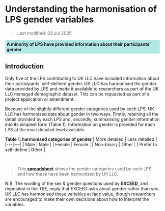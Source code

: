 # Understanding the harmonisation of LPS gender variables
>Last modified: 03 Jul 2025
<div style="background-color: rgba(0, 178, 169, 0.3); padding: 5px; border-radius: 5px;"><strong>A minority of LPS have provided information about their participants' gender</strong></div>  

## Introduction  
Only five of the LPS contributing to UK LLC have included information about their participants’ self-defined gender. UK LLC has harmonised the gender data provided by LPS and made it available to researchers as part of the UK LLC managed demographic dataset. This can be requested as part of a project application or amendment. 

Because of the slightly different gender categories used by each LPS, UK LLC has harmonised data about gender in two ways. Firstly, retaining all the detail provided by each LPS and, secondly, summarising gender information into its simplest form (Table 1). Information on gender is provided for each LPS at the most detailed level available.

**Table 1: harmonised categories of gender**
| More detailed | Less detailed |
|---|---|
| Male | Male |
| Female | Female |
| Non-binary | Other |
| Prefer to self-define | Other |  

<br>  

>This [**spreadsheet**](../../../images/lps_gender_v1.xltm) shows the gender categories used by each LPS and how these have been harmonised by UK LLC.

N.B. The wording of the sex & gender questions used by **EXCEED**, and deposited in the TRE, imply that EXCEED asks about gender rather than sex. UK LLC has harmonised these variables at face value, though researchers are encouraged to make their own decisions about how to interpret the variables.





